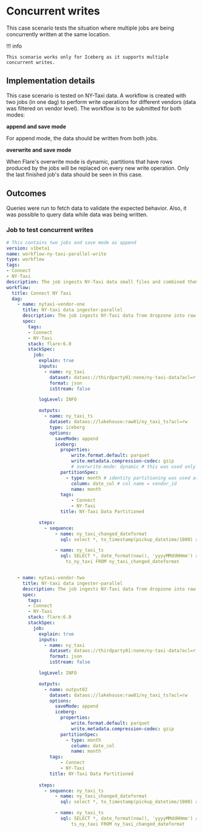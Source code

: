 # Concurrent writes


This case scenario tests the situation where multiple jobs are being concurrently written at the same location.

!!! info

    This scenario works only for Iceberg as it supports multiple concurrent writes. 

## Implementation details

This case scenario is tested on NY-Taxi data. A workflow is created with two jobs (in one dag) to perform write operations for different vendors (data was filtered on vendor level). The workflow is to be submitted for both modes: 

**append and save mode**

For append mode, the data should be written from both jobs.

**overwrite and save mode**

When Flare's overwrite mode is dynamic, partitions that have rows produced by the jobs will be replaced on every new write operation. Only the last finished job's data should be seen in this case.

## Outcomes

Queries were run to fetch data to validate the expected behavior. Also, it was possible to query data while data was being written.

### **Job to test concurrent writes**

```yaml
# This contains two jobs and save mode as append
version: v1beta1
name: workflow-ny-taxi-parallel-write
type: workflow
tags:
- Connect
- NY-Taxi
description: The job ingests NY-Taxi data small files and combined them to one file
workflow:
  title: Connect NY Taxi
  dag:
    - name: nytaxi-vendor-one
      title: NY-taxi data ingester-parallel 
      description: The job ingests NY-Taxi data from dropzone into raw zone
      spec:
        tags:
        - Connect
        - NY-Taxi
        stack: flare:6.0
        stackSpec:
          job:
            explain: true
            inputs:
              - name: ny_taxi
                dataset: dataos://thirdparty01:none/ny-taxi-data?acl=r
                format: json
                isStream: false

            logLevel: INFO

            outputs:
              - name: ny_taxi_ts
                dataset: dataos://lakehouse:raw01/ny_taxi_ts?acl=rw
                type: iceberg
                options:
                  saveMode: append
                  iceberg:
                    properties:
                        write.format.default: parquet
                        write.metadata.compression-codec: gzip
                        # overwrite-mode: dynamic # this was used only when one partition data is need to be replaced with saveMode as Overwrite that job was seperate if need will send that as well
                    partitionSpec:
                      - type: month # identity partitioning was used at vendor_id level
                        column: date_col # col name = vendor_id
                        name: month
                    tags:
                        - Connect
                        - NY-Taxi
                    title: NY-Taxi Data Partitioned

            steps:
              - sequence:
                  - name: ny_taxi_changed_dateformat
                    sql: select *, to_timestamp(pickup_datetime/1000) as date_col from ny_taxi where vendor_id = 1

                  - name: ny_taxi_ts
                    sql: SELECT *, date_format(now(), 'yyyyMMddHHmm') as version, now() as
                      ts_ny_taxi FROM ny_taxi_changed_dateformat


    - name: nytaxi-vendor-two
      title: NY-taxi data ingester-parallel
      description: The job ingests NY-Taxi data from dropzone into raw zone
      spec:
        tags:
        - Connect
        - NY-Taxi
        stack: flare:6.0
        stackSpec:
          job:
            explain: true
            inputs:
              - name: ny_taxi
                dataset: dataos://thirdparty01:none/ny-taxi-data?acl=r
                format: json
                isStream: false

            logLevel: INFO

            outputs:
              - name: output02
                dataset: dataos://lakehouse:raw01/ny_taxi_ts?acl=rw
                options:
                  saveMode: append
                  iceberg:
                    properties:
                        write.format.default: parquet
                        write.metadata.compression-codec: gzip
                    partitionSpec:
                      - type: month
                        column: date_col
                        name: month
                tags:
                    - Connect
                    - NY-Taxi
                title: NY-Taxi Data Partitioned
            
            steps:
              - sequence: ny_taxi_ts
                  - name: ny_taxi_changed_dateformat
                    sql: select *, to_timestamp(pickup_datetime/1000) as date_col from ny_taxi where vendor_id = 2

                  - name: ny_taxi_ts
                    sql: SELECT *, date_format(now(), 'yyyyMMddHHmm') as version, now() as
                        ts_ny_taxi FROM ny_taxi_changed_dateformat
```
